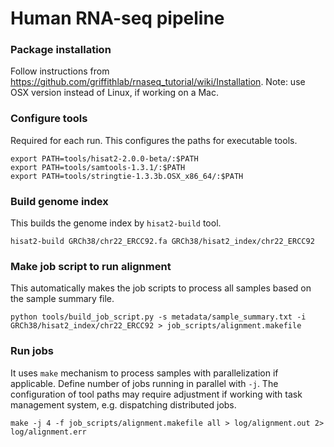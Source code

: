 # Human RNA-seq pipeline

### Package installation
Follow instructions from https://github.com/griffithlab/rnaseq_tutorial/wiki/Installation. Note: use OSX version instead of Linux, if working on a Mac.

### Configure tools
Required for each run. This configures the paths for executable tools.
```
export PATH=tools/hisat2-2.0.0-beta/:$PATH
export PATH=tools/samtools-1.3.1/:$PATH
export PATH=tools/stringtie-1.3.3b.OSX_x86_64/:$PATH
```

### Build genome index
This builds the genome index by `hisat2-build` tool.
```
hisat2-build GRCh38/chr22_ERCC92.fa GRCh38/hisat2_index/chr22_ERCC92
```

### Make job script to run alignment
This automatically makes the job scripts to process all samples based on the sample summary file.
```
python tools/build_job_script.py -s metadata/sample_summary.txt -i GRCh38/hisat2_index/chr22_ERCC92 > job_scripts/alignment.makefile
```

### Run jobs
It uses `make` mechanism to process samples with parallelization if applicable. Define number of jobs running in parallel with `-j`. The configuration of tool paths may require adjustment if working with task management system, e.g. dispatching distributed jobs.
```
make -j 4 -f job_scripts/alignment.makefile all > log/alignment.out 2> log/alignment.err
```